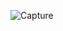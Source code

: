 
![Capture](https://user-images.githubusercontent.com/63467021/233842706-7b93fab5-b789-4555-b45d-a6785261d5b1.PNG)
